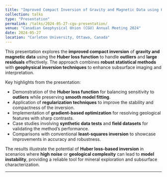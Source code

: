 ```yaml
---
title: "Improved Compact Inversion of Gravity and Magnetic Data using Huber Loss Function"
collection: talks
type: "Presentation"
permalink: /talks/2024-05-27-cgu-presentation/
venue: "Canadian Geophysical Union (CGU) Annual Meeting 2024"
date: 2024-05-27
location: "Carleton University, Ottawa, Canada"
---
```


This presentation explores the **improved compact inversion** of **gravity and magnetic data** using the **Huber loss function** to handle **outliers** and **large residuals** effectively. The approach combines **robust statistical methods** with **geophysical inversion techniques** to enhance subsurface imaging and interpretation.  

Key highlights from the presentation:  
- Demonstration of the **Huber loss function** for balancing sensitivity to **outliers** while preserving **smooth model fitting**.  
- Application of **regularization techniques** to improve the stability and compactness of the inversion.  
- Implementation of **gradient-based optimization** for resolving geological features with sharp contrasts.  
- Case studies involving **synthetic data tests** and **field datasets** for validating the method’s performance.  
- Comparisons with conventional **least-squares inversion** to showcase improvements in accuracy and robustness.  

The results illustrate the potential of **Huber loss-based inversion** in scenarios where **high noise** or **geological complexity** can lead to **model instability**, providing a reliable tool for mineral exploration and subsurface characterization.  

---
